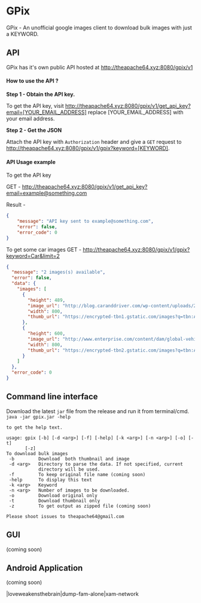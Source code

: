 # GPix
GPix - An unofficial google images client to download bulk images with just a KEYWORD.

## API
GPix has it's own public API hosted at http://theapache64.xyz:8080/gpix/v1

#### How to use the API ?
**Step 1 - Obtain the API key.**

To get the API key, visit http://theapache64.xyz:8080/gpix/v1/get_api_key?email=[YOUR_EMAIL_ADDRESS]
replace [YOUR_EMAIL_ADDRESS] with your email address.

**Step 2 - Get the JSON**

Attach the API key with `Authorization` header and give a `GET` request to http://theapache64.xyz:8080/gpix/v1/gpix?keyword=[KEYWORD].

#### API Usage example

To get the API key

GET - http://theapache64.xyz:8080/gpix/v1/get_api_key?email=example@something.com

Result - 
```json
{
    "message": "API key sent to example@something.com",
    "error": false,
    "error_code": 0
}
```

To get some car images
GET - http://theapache64.xyz:8080/gpix/v1/gpix?keyword=Car&limit=2

```json
{
  "message": "2 images(s) available",
  "error": false,
  "data": {
    "images": [
      {
        "height": 489,
        "image_url": "http://blog.caranddriver.com/wp-content/uploads/2015/11/BMW-2-series.jpg",
        "width": 800,
        "thumb_url": "https://encrypted-tbn1.gstatic.com/images?q=tbn:ANd9GcSaYHCVo5mY4cHGietbQfD96Am6gXcFTDZDT7Lz2cQ52mBWtCo69w"
      },
      {
        "height": 600,
        "image_url": "http://www.enterprise.com/content/dam/global-vehicle-images/cars/FORD_FOCU_2012-1.png",
        "width": 800,
        "thumb_url": "https://encrypted-tbn2.gstatic.com/images?q=tbn:ANd9GcSq94Ywt2zsMdUVum0XSb49oAYDMA-gmKy1eJVTqUD4j8yK_pSo"
      }
    ]
  },
  "error_code": 0
}
```

## Command line interface

Download the latest `jar` file from the release and run it from terminal/cmd.
`java -jar gpix.jar -help`
```
to get the help text.

usage: gpix [-b] [-d <arg>] [-f] [-help] [-k <arg>] [-n <arg>] [-o] [-t]
       [-z]
To download bulk images
 -b         Download  both thumbnail and image
 -d <arg>   Directory to parse the data. If not specified, current
            directory will be used.
 -f         To keep original file name (coming soon)
 -help      To display this text
 -k <arg>   Keyword
 -n <arg>   Number of images to be downloaded.
 -o         Download original only
 -t         Download thumbnail only
 -z         To get output as zipped file (coming soon)
 
Please shoot issues to theapache64@gmail.com
```
## GUI
(coming soon)

## Android Application
(coming soon)

|loveweakensthebrain|dump-fam-alone|xam-network

